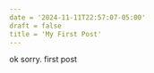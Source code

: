 ```yaml
---
date = '2024-11-11T22:57:07-05:00'
draft = false
title = 'My First Post'
---
```


ok sorry. first post
